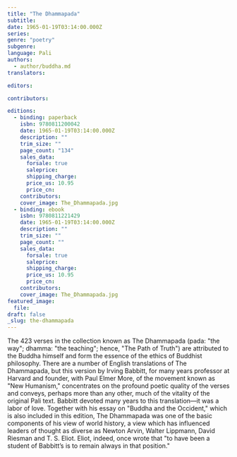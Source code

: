 ```yaml
---
title: "The Dhammapada"
subtitle:
date: 1965-01-19T03:14:00.000Z
series:
genre: "poetry"
subgenre:
language: Pali
authors:
  - author/buddha.md
translators:

editors:

contributors:

editions:
  - binding: paperback
    isbn: 9780811200042
    date: 1965-01-19T03:14:00.000Z
    description: ""
    trim_size: ""
    page_count: "134"
    sales_data:
      forsale: true
      saleprice:
      shipping_charge:
      price_us: 10.95
      price_cn:
    contributors:
    cover_image: The_Dhammapada.jpg
  - binding: ebook
    isbn: 9780811221429
    date: 1965-01-19T03:14:00.000Z
    description: ""
    trim_size: ""
    page_count: ""
    sales_data:
      forsale: true
      saleprice:
      shipping_charge:
      price_us: 10.95
      price_cn:
    contributors:
    cover_image: The_Dhammapada.jpg
featured_image:
  file:
draft: false
_slug: the-dhammapada
---
```


The 423 verses in the collection known as The Dhammapada (pada: "the way"; dhamma: "the teaching"; hence, "The Path of Truth") are attributed to the Buddha himself and form the essence of the ethics of Buddhist philosophy. There are a number of English translations of The Dhammapada, but this version by Irving Babbitt, for many years professor at Harvard and founder, with Paul Elmer More, of the movement known as "New Humanism," concentrates on the profound poetic quality of the verses and conveys, perhaps more than any other, much of the vitality of the original Pali text. Babbitt devoted many years to this translation––it was a labor of love. Together with his essay on "Buddha and the Occident," which is also included in this edition, The Dhammapada was one of the basic components of his view of world history, a view which has influenced leaders of thought as diverse as Newton Arvin, Walter Lippmann, David Riesman and T. S. Eliot. Eliot, indeed, once wrote that "to have been a student of Babbitt’s is to remain always in that position."

